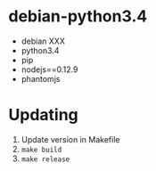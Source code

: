 # debian-python3.4

- debian XXX
- python3.4
- pip
- nodejs==0.12.9
- phantomjs

# Updating

1. Update version in Makefile
2. `make build`
3. `make release`
